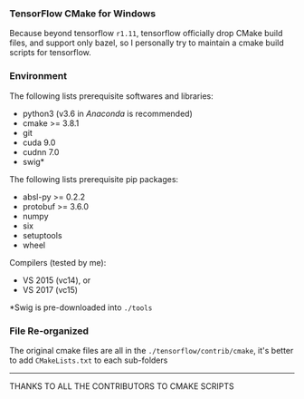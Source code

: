 ### TensorFlow CMake for Windows
Because beyond tensorflow `r1.11`, tensorflow officially drop CMake build files, and support only bazel, so I personally try to maintain a cmake build scripts for tensorflow.

### Environment
The following lists prerequisite softwares and libraries:
- python3 (v3.6 in *Anaconda* is recommended)
- cmake >= 3.8.1
- git
- cuda 9.0
- cudnn 7.0
- swig*

The following lists prerequisite pip packages:
- absl-py >= 0.2.2
- protobuf >= 3.6.0
- numpy
- six
- setuptools
- wheel

Compilers (tested by me):
- VS 2015 (vc14), or
- VS 2017 (vc15)

*Swig is pre-downloaded into `./tools`

### File Re-organized

The original cmake files are all in the `./tensorflow/contrib/cmake`, it's better to add `CMakeLists.txt` to each sub-folders

-----

THANKS TO ALL THE CONTRIBUTORS TO CMAKE SCRIPTS
